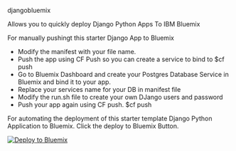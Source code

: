 djangobluemix

Allows you to quickly deploy Django Python Apps To IBM Bluemix

For manually pushingt this starter Django App to Bluemix

- Modify the manifest with your file name. 
- Push the app using CF Push so you can create a service to bind to $cf push <your app name> 
- Go to Bluemix Dashboard and create your Postgres Database Service in Bluemix and bind it to your app.
- Replace your services name for your DB in manifest file
- Modify the run.sh file to create your own DJango users and password
- Push your app again using CF push.
$cf push <your app name>


For automating the deployment of this starter template Django Python Application to Bluemix. Click the deploy to Bluemix Button.

[![Deploy to Bluemix](https://bluemix.net/deploy/button.png)](https://bluemix.net/deploy?repository=http://goo.gl/mXgcwK)
